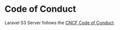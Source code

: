 # Code of Conduct

Laravel S3 Server follows the [CNCF Code of Conduct](https://github.com/cncf/foundation/blob/master/code-of-conduct.md).